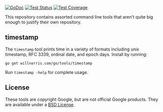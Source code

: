 [![GoDoc](https://img.shields.io/static/v1?label=godoc&message=reference&color=blue)](https://pkg.go.dev/willnorris.com/go/tools)
[![Test Status](https://github.com/willnorris/tools/workflows/tests/badge.svg)](https://github.com/willnorris/tools/actions?query=workflow%3Atests)
[![Test Coverage](https://codecov.io/gh/willnorris/tools/branch/master/graph/badge.svg)](https://codecov.io/gh/willnorris/tools)

This repository contains assorted command line tools that aren't quite big
enough to justify their own repository.

## timestamp ##

The `timestamp` tool prints time in a variety of formats including unix
timestamp, RFC 3339, ordinal date, and epoch days.  Install by running:

    go get willnorris.com/go/tools/timestamp

Run `timestamp -help` for complete usage.

## License ##

These tools are copyright Google, but are not official Google products.
They are available under a [BSD License][].

[BSD License]: LICENSE
